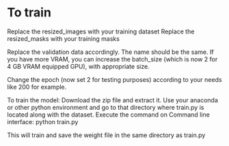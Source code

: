 # To train
Replace the resized_images with your training dataset
Replace the resized_masks with your training masks

Replace the validation data accordingly. The name should be the same.
If you have more VRAM, you can increase the batch_size (which is now 2 for 4 GB VRAM equipped GPU), with appropriate size.

Change the epoch (now set 2 for testing purposes) according to your needs like 200 for example.

To train the model:
Download the zip file and extract it.
Use your anaconda or other python environment and go to that directory where train.py is located along with the dataset.
Execute the command on Command line interface: python train.py

This will train and save the weight file in the same directory as train.py
